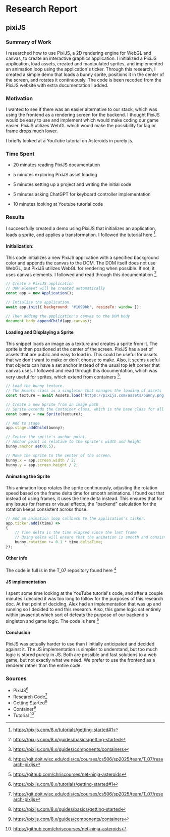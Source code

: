 # Research Report
## pixiJS
### Summary of Work
<!--One paragraph summary of the research being performed-->

I researched how to use PixiJS, a 2D rendering engine for WebGL and canvas, to create an interactive graphics application. I initialized a PixiJS application, load assets, created and manipulated sprites, and implemented an animation loop using the application's ticker. Through this research, I created a simple demo that loads a bunny sprite, positions it in the center of the screen, and rotates it continuously. The code is been recoded from the PixiJS website with extra documentation I added.

### Motivation
<!--Explain why you felt the need to perform this research-->

I wanted to see if there was an easier alternative to our stack, which was using the frontend as a rendering screen for the backend. I thought PixiJS would be easy to use and implement which would make coding our game easier. PixiJS utilizes WebGL which would make the possibility for lag or frame drops much lower. 

I briefly looked at a YouTube tutorial on Asteroids in purely js. 

### Time Spent
<!--Explain how your time was spent-->

- 20 minutes reading PixiJS documentation

- 5 minutes exploring PixiJS asset loading

- 5 minutes setting up a project and writing the initial code

- 5 minutes asking ChatGPT for keyboard controller implementation

- 10 minutes looking at Youtube tutorial code

### Results
<!--Explain what you learned/produced/etc. This section should explain the
important things you learned so that it can serve as an easy reference for yourself
and others who could benefit from reviewing this topic. Include your sources as
footnotes. Make sure you include the footnotes where appropriate e.g [^1]-->

I successfully created a demo using PixiJS that initializes an application, loads a sprite, and applies a transformation. I followed the tutorial here [^1].

#### Initialization:
This code initializes a new PixiJS application with a specified background color and appends the canvas to the DOM. The DOM itself does not use WebGL, but PixiJS utilizes WebGL for rendering when possible. If not, it uses canvas elements. I followed and read through this documentation [^3]. 

```javascript
// Create a PixiJS application
// DOM element will be created automatically
const app = new Application();

// Intialize the application.
await app.init({ background: '#1099bb', resizeTo: window });

// Then adding the application's canvas to the DOM body
document.body.appendChild(app.canvas);
```

#### Loading and Displaying a Sprite
This snippet loads an image as a texture and creates a sprite from it. The sprite is then positioned at the center of the screen. PixiJS has a set of assets that are public and easy to load in. This could be useful for assets that we don't want to make or don't choose to make. Also, it seems useful that objects can have a set anchor instead of the usual top left corner that canvas uses. I followed and read through this documentation, which was very useful for sprites, which extend from containers [^4]. 

```javascript
// Load the bunny texture.
// The Assets class is a singleton that manages the loading of assets
const texture = await Assets.load('https://pixijs.com/assets/bunny.png');

// Create a new Sprite from an image path
// Sprite extends the Container class, which is the base class for all display objects in PixiJS
const bunny = new Sprite(texture);

// Add to stage
app.stage.addChild(bunny);

// Center the sprite's anchor point.
// Anchor point is relative to the sprite's width and height
bunny.anchor.set(0.5);

// Move the sprite to the center of the screen.
bunny.x = app.screen.width / 2;
bunny.y = app.screen.height / 2;
```

#### Animating the Sprite
This animation loop rotates the sprite continuously, adjusting the rotation speed based on the frame delta time for smooth animations. I found out that instead of using frames, it uses the time delta instead. This ensures that for any issues for frames or visual effects, the "backend" calculation for the rotation keeps consistent across those. 

```javascript
// Add an animation loop callback to the application's ticker.
app.ticker.add((time) =>
{
    // Time delta is the time elapsed since the last frame
    // Using delta will ensure that the animation is smooth and consistent across different frame rates/frame drops
    bunny.rotation += 0.1 * time.deltaTime;
});
```

#### Other info

The code in full is in the T_07 repository found here [^2]

#### JS implementation
I spent some time looking at the YouTube tutorial's code, and after a couple minutes I decided it was too long to follow for the purposes of this research doc. At that point of deciding, Alex had an implementation that was up and running so I decided to end this research. Also, this game logic sat entirely within javascript which sort of defeats the purpose of our backend's singleton and game logic. The code is here [^5]

#### Conclusion
PixiJS was actually harder to use than I initially anticipated and decided against it. The JS implementation is simplier to understand, but too much logic is stored purely in JS. Both are possible and fast solutions to a web game, but not exactly what we need. We prefer to use the frontend as a renderer rather than the entire code.

### Sources
<!--list your sources and link them to a footnote with the source url-->
- PixiJS[^1]
- Research Code[^2]
- Getting Started[^3]
- Container[^4]
- Tutorial [^5]
[^1]: https://pixijs.com/8.x/tutorials/getting-started#1
[^2]: https://git.doit.wisc.edu/cdis/cs/courses/cs506/sp2025/team/T_07/research-pixijs
[^3]: https://pixijs.com/8.x/guides/basics/getting-started
[^4]: https://pixijs.com/8.x/guides/components/containers
[^5]: https://github.com/chriscourses/net-ninja-asteroids